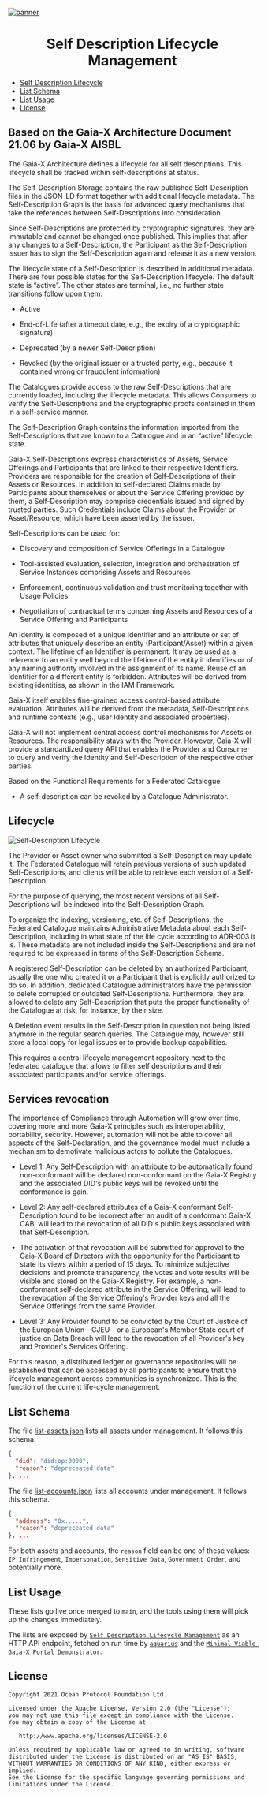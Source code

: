 [![banner](https://github.com/deltaDAO/files/raw/main/github_banner.png)](https://portal.minimal-gaia-x.eu)

<h1 align="center">Self Description Lifecycle Management</h1>

- [Self Description Lifecycle](#-lifecycle)
- [List Schema](#-list-schema)
- [List Usage](#️-list-usage)
- [License](#-license)

## Based on the Gaia-X Architecture Document 21.06 by Gaia-X AISBL

The Gaia-X Architecture defines a lifecycle for all self descriptions. This lifecycle shall be tracked within self-descriptions at status.

The Self-Description Storage contains the raw published Self-Description files in the JSON-LD format together with additional lifecycle metadata. The Self-Description Graph is the basis for advanced query mechanisms that take the references between Self-Descriptions into consideration.

Since Self-Descriptions are protected by cryptographic signatures, they are immutable and cannot be
changed once published. This implies that after any changes to a Self-Description, the Participant as the
Self-Description issuer has to sign the Self-Description again and release it as a new version.

The lifecycle state of a Self-Description is described in additional metadata. There are four possible states for the Self-Description lifecycle. The default state is “active”. The other states are terminal, i.e., no further state
transitions follow upon them:

- Active

- End-of-Life (after a timeout date, e.g., the expiry of a cryptographic signature)

- Deprecated (by a newer Self-Description)

- Revoked (by the original issuer or a trusted party, e.g., because it contained wrong or fraudulent
information)

The Catalogues provide access to the raw Self-Descriptions that are currently loaded, including the lifecycle
metadata. This allows Consumers to verify the Self-Descriptions and the cryptographic proofs contained in
them in a self-service manner.

The Self-Description Graph contains the information imported from the Self-Descriptions that are known
to a Catalogue and in an “active” lifecycle state. 

Gaia-X Self-Descriptions express characteristics of Assets, Service Offerings and Participants that are
linked to their respective Identifiers. Providers are responsible for the creation of Self-Descriptions of their
Assets or Resources. In addition to self-declared Claims made by Participants about themselves or about
the Service Offering provided by them, a Self-Description may comprise credentials issued and signed by
trusted parties. Such Credentials include Claims about the Provider or Asset/Resource, which have been
asserted by the issuer.

Self-Descriptions can be used for:

- Discovery and composition of Service Offerings in a Catalogue

- Tool-assisted evaluation, selection, integration and orchestration of Service Instances comprising
Assets and Resources

- Enforcement, continuous validation and trust monitoring together with Usage Policies

- Negotiation of contractual terms concerning Assets and Resources of a Service Offering and
Participants

An Identity is composed of a unique Identifier and an attribute or set of attributes that uniquely describe an
entity (Participant/Asset) within a given context. The lifetime of an Identifier is permanent. It may be used
as a reference to an entity well beyond the lifetime of the entity it identifies or of any naming authority
involved in the assignment of its name. Reuse of an Identifier for a different entity is forbidden. Attributes
will be derived from existing identities, as shown in the IAM Framework. 

Gaia-X itself enables fine-grained access control-based attribute evaluation. Attributes will be derived from
the metadata, Self-Descriptions and runtime contexts (e.g., user Identity and associated properties).

Gaia-X will not implement central access control mechanisms for Assets or Resources. The responsibility
stays with the Provider. However, Gaia-X will provide a standardized query API that enables the Provider
and Consumer to query and verify the Identity and Self-Description of the respective other parties.



Based on the Functional Requirements for a Federated Catalogue:

- A self-description can be revoked by a Catalogue Administrator. 

## Lifecycle

![Self-Description Lifecycle](https://raw.githubusercontent.com/deltaDAO/data-lifecycle-management/main/self-description-lifecycle.png)

The Provider or Asset owner who submitted a Self-Description may update it. The Federated Catalogue will retain previous versions of such updated Self-Descriptions, and clients will be able to retrieve each version of a Self-Description.

For the purpose of querying, the most recent versions of all Self-Descriptions will be indexed into the Self-Description Graph.

To organize the indexing, versioning, etc. of Self-Descriptions, the Federated Catalogue maintains Administrative Metadata about each Self-Description, including in what state of the life cycle according to ADR-003 it is. These metadata are not included inside the Self-Descriptions and are not required to be expressed in terms of the Self-Description Schema.

A registered Self-Description can be deleted by an authorized Participant, usually the one who created it or a Participant that is explicitly authorized to do so. In addition, dedicated Catalogue administrators have the permission to delete corrupted or outdated Self-Descriptions. Furthermore, they are allowed to delete any Self-Description that puts the proper functionality of the Catalogue at risk, for instance, by their size.

A Deletion event results in the Self-Description in question not being listed anymore in the regular search queries. The Catalogue may, however still store a local copy for legal issues or to provide backup capabilities.

This requires a central lifecycle management repository next to the federated catalogue that allows to filter self descriptions and their associated participants and/or service offerings.

## Services revocation
The importance of Compliance through Automation will grow over time, covering more and more Gaia-X principles such as interoperability, portability, security. However, automation will not be able to cover all aspects of the Self-Declaration, and the governance model must include a mechanism to demotivate malicious actors to pollute the Catalogues.

- Level 1: Any Self-Description with an attribute to be automatically found non-conformant will be declared non-conformant on the Gaia-X Registry and the associated DID's public keys will be revoked until the conformance is gain. 

- Level 2: Any self-declared attributes of a Gaia-X conformant Self-Description found to be incorrect after an audit of a conformant Gaia-X CAB, will lead to the revocation of all DID's public keys associated with that Self-Description. 
- The activation of that revocation will be submitted for approval to the Gaia-X Board of Directors with the opportunity for the Participant to state its views within a period of 15 days. To minimize subjective decisions and promote transparency, the votes and vote results will be visible and stored on the Gaia-X Registry.
For example, a non-conformant self-declared attribute in the Service Offering, will lead to the revocation of the Service Offering's Provider keys and all the Service Offerings from the same Provider.

- Level 3: Any Provider found to be convicted by the Court of Justice of the European Union - CJEU - or a European's Member State court of justice on Data Breach will lead to the revocation of all Provider's key and Provider's Services Offering.

 For this reason, a distributed ledger or governance repositories will be established that can be accessed by all participants to ensure that the lifecycle management across communities is synchronized. This is the function of the current life-cycle management.



## List Schema

The file [list-assets.json](list-assets.json) lists all assets under management. It follows this schema.

```json
{
  "did": "did:op:0000",
  "reason": "depreceated data"
}, ...
```

The file [list-accounts.json](list-accounts.json) lists all accounts under management. It follows this schema. 

```json
{
  "address": "0x.....",
  "reason": "depreceated data"
}, ...
```

For both assets and accounts, the `reason` field can be one of these values: `IP Infringement`, `Impersonation`, `Sensitive Data`, `Government Order`, and potentially more.

## List Usage

These lists go live once merged to `main`, and the tools using them will pick up the changes immediately.

The lists are exposed by [`Self Description Lifecycle Management`](https://github.com/deltaDAO/self-description-lifecycle-management) as an HTTP API endpoint, fetched on run time by [`aquarius`](https://github.com/deltaDAO/aquarius) and the [`Minimal Viable Gaia-X Portal Demonstrator`](https://github.com/deltaDAO/GAIA-X-Portal). 

## License

```text
Copyright 2021 Ocean Protocol Foundation Ltd.

Licensed under the Apache License, Version 2.0 (the "License");
you may not use this file except in compliance with the License.
You may obtain a copy of the License at

   http://www.apache.org/licenses/LICENSE-2.0

Unless required by applicable law or agreed to in writing, software
distributed under the License is distributed on an "AS IS" BASIS,
WITHOUT WARRANTIES OR CONDITIONS OF ANY KIND, either express or implied.
See the License for the specific language governing permissions and
limitations under the License.
